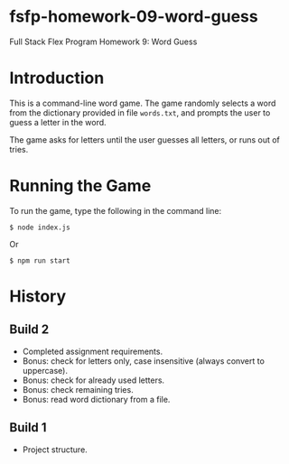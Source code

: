 # fsfp-homework-09-word-guess

Full Stack Flex Program Homework 9: Word Guess


# Introduction

This is a command-line word game. The game randomly selects a word from the dictionary provided in file `words.txt`, and prompts the user to guess a letter in the word.

The game asks for letters until the user guesses all letters, or runs out of tries.


# Running the Game

To run the game, type the following in the command line:

```
$ node index.js
```

Or

```
$ npm run start
```


# History

## Build 2

* Completed assignment requirements.
* Bonus: check for letters only, case insensitive (always convert to uppercase).
* Bonus: check for already used letters.
* Bonus: check remaining tries.
* Bonus: read word dictionary from a file.

## Build 1

* Project structure.
